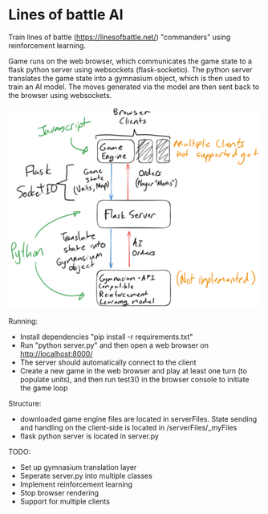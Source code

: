 # Lines of battle AI

Train lines of battle (<https://linesofbattle.net/>) "commanders" using reinforcement learning.

Game runs on the web browser, which communicates the game state to a flask python server using websockets (flask-socketio).
The python server translates the game state into a gymnasium object, which is then used to train an AI model.
The moves generated via the model are then sent back to the browser using websockets.

![image](structure.png)

Running:

- Install dependencies "pip install -r requirements.txt"
- Run "python server.py" and then open a web browser on <http://localhost:8000/>
- The server should automatically connect to the client
- Create a new game in the web browser and play at least one turn (to populate units), and then run test3() in the browser console to initiate the game loop

Structure:

- downloaded game engine files are located in serverFiles. State sending and handling on the client-side is located in /serverFiles/_myFiles
- flask python server is located in server.py

TODO:

- Set up gymnasium translation layer
- Seperate server.py into multiple classes
- Implement reinforcement learning
- Stop browser rendering
- Support for multiple clients
